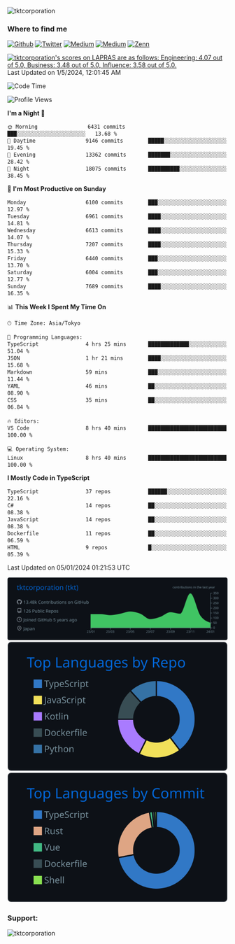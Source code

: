 <p align="left"> <img src="https://komarev.com/ghpvc/?username=tktcorporation&label=Profile%20views&color=0e75b6&style=flat" alt="tktcorporation" /> </p>

<h3>Where to find me</h3>
<p>
<a href="https://github.com/tktcorporation" target="_blank"><img alt="Github" src="https://img.shields.io/badge/GitHub-%2312100E.svg?&style=for-the-badge&logo=Github&logoColor=white" /></a>
<a href="https://twitter.com/tktcorporation" target="_blank"><img alt="Twitter" src="https://img.shields.io/badge/twitter-%231DA1F2.svg?&style=for-the-badge&logo=twitter&logoColor=white" /></a>
<a href="https://www.linkedin.com/in/tktcorporation" target="_blank"><img alt="Medium" src="https://img.shields.io/badge/linkdin-0a66c2.svg?&style=for-the-badge&logo=linkedin&logoColor=white" /></a>
<a href="https://qiita.com/tktcorporation" target="_blank"><img alt="Medium" src="https://img.shields.io/badge/qiita-55C500.svg?&style=for-the-badge&logo=qiita&logoColor=white" /></a>
<a href="https://zenn.dev/tktcorporation" target="_blank"><img alt="Zenn" src="https://img.shields.io/badge/Zenn-3EA8FF.svg?&style=for-the-badge&logo=Zenn&logoColor=white" /></a>
</p>

<!--START_SECTION:lapras-card-->
<p ><a href="https://lapras.com/public/tktcorporation" target="_blank" rel="noopener noreferrer"><img alt="tktcorporation's scores on LAPRAS are as follows: Engineering: 4.07 out of 5.0, Business: 3.48 out of 5.0, Influence: 3.58 out of 5.0." src="https://lapras-card-generator.vercel.app/api/svg?e=4.07&b=3.48&i=3.58&b1=%23232323&b2=%236d6d6d&i1=%23212121&i2=%23818181&l=en" width="300" ></a>  
Last Updated on 1/5/2024, 12:01:45 AM</p>
<!--END_SECTION:lapras-card-->
  
<!--START_SECTION:waka-->
![Code Time](http://img.shields.io/badge/Code%20Time-1%2C341%20hrs-blue)

![Profile Views](http://img.shields.io/badge/Profile%20Views-0-blue)

**I'm a Night 🦉** 

```text
🌞 Morning                6431 commits        ███░░░░░░░░░░░░░░░░░░░░░░   13.68 % 
🌆 Daytime                9146 commits        █████░░░░░░░░░░░░░░░░░░░░   19.45 % 
🌃 Evening                13362 commits       ███████░░░░░░░░░░░░░░░░░░   28.42 % 
🌙 Night                  18075 commits       ██████████░░░░░░░░░░░░░░░   38.45 % 
```
📅 **I'm Most Productive on Sunday** 

```text
Monday                   6100 commits        ███░░░░░░░░░░░░░░░░░░░░░░   12.97 % 
Tuesday                  6961 commits        ████░░░░░░░░░░░░░░░░░░░░░   14.81 % 
Wednesday                6613 commits        ████░░░░░░░░░░░░░░░░░░░░░   14.07 % 
Thursday                 7207 commits        ████░░░░░░░░░░░░░░░░░░░░░   15.33 % 
Friday                   6440 commits        ███░░░░░░░░░░░░░░░░░░░░░░   13.70 % 
Saturday                 6004 commits        ███░░░░░░░░░░░░░░░░░░░░░░   12.77 % 
Sunday                   7689 commits        ████░░░░░░░░░░░░░░░░░░░░░   16.35 % 
```


📊 **This Week I Spent My Time On** 

```text
🕑︎ Time Zone: Asia/Tokyo

💬 Programming Languages: 
TypeScript               4 hrs 25 mins       █████████████░░░░░░░░░░░░   51.04 % 
JSON                     1 hr 21 mins        ████░░░░░░░░░░░░░░░░░░░░░   15.68 % 
Markdown                 59 mins             ███░░░░░░░░░░░░░░░░░░░░░░   11.44 % 
YAML                     46 mins             ██░░░░░░░░░░░░░░░░░░░░░░░   08.90 % 
CSS                      35 mins             ██░░░░░░░░░░░░░░░░░░░░░░░   06.84 % 

🔥 Editors: 
VS Code                  8 hrs 40 mins       █████████████████████████   100.00 % 

💻 Operating System: 
Linux                    8 hrs 40 mins       █████████████████████████   100.00 % 
```

**I Mostly Code in TypeScript** 

```text
TypeScript               37 repos            ██████░░░░░░░░░░░░░░░░░░░   22.16 % 
C#                       14 repos            ██░░░░░░░░░░░░░░░░░░░░░░░   08.38 % 
JavaScript               14 repos            ██░░░░░░░░░░░░░░░░░░░░░░░   08.38 % 
Dockerfile               11 repos            ██░░░░░░░░░░░░░░░░░░░░░░░   06.59 % 
HTML                     9 repos             █░░░░░░░░░░░░░░░░░░░░░░░░   05.39 % 
```




 Last Updated on 05/01/2024 01:21:53 UTC
<!--END_SECTION:waka-->

[![](https://raw.githubusercontent.com/tktcorporation/tktcorporation/master/profile-summary-card-output/github_dark/0-profile-details.svg)](https://github.com/vn7n24fzkq/github-profile-summary-cards)
[![](https://raw.githubusercontent.com/tktcorporation/tktcorporation/master/profile-summary-card-output/github_dark/1-repos-per-language.svg)](https://github.com/vn7n24fzkq/github-profile-summary-cards) [![](https://raw.githubusercontent.com/tktcorporation/tktcorporation/master/profile-summary-card-output/github_dark/2-most-commit-language.svg)](https://github.com/vn7n24fzkq/github-profile-summary-cards)

<h3 align="left">Support:</h3>
<p><a href="https://www.buymeacoffee.com/tktcorporation"> <img align="left" src="https://cdn.buymeacoffee.com/buttons/v2/default-yellow.png" height="50" width="210" alt="tktcorporation" /></a></p><br><br>
